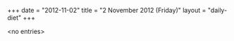 +++
date = "2012-11-02"
title = "2 November 2012 (Friday)"
layout = "daily-diet"
+++


\<no entries\>
